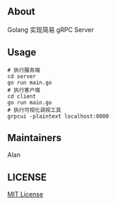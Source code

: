## About
Golang 实现简易 gRPC Server

## Usage
```
# 执行服务端
cd server
go run main.go
# 执行客户端
cd client
go run main.go
# 执行可视化调视工具
grpcui -plaintext localhost:8000
```

## Maintainers
Alan

## LICENSE
[MIT License](https://github.com/joanbabyfet/grpc_demo/blob/master/LICENSE)
